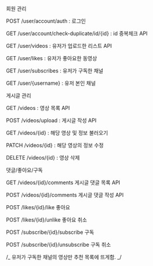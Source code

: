 회원 관리

POST /user/account/auth : 로그인

GET /user/account/check-duplicate/id/{id} : id 중복체크 API

GET /user/videos : 유저가 업로드한 리스트 API

GET /user/likes : 유저가 좋아요한 동영상

GET /user/subscribes : 유저가 구독한 채널

GET /user/{username} : 유저 본인 채널

게시글 관리

GET /videos : 영상 목록 API

POST /videos/upload : 게시글 작성 API

GET /videos/{id} : 해당 영상 및 정보 불러오기

PATCH /videos/{id} : 해당 영상의 정보 수정

DELETE /videos/{id} : 영상 삭제

댓글/좋아요/구독

GET /videos/{id}/comments 게시글 댓글 목록 API

POST /videos/{id}/comments 게시글 댓글 작성 API

POST /likes/{id}/like 좋아요

POST /likes/{id}/unlike 좋아요 취소

POST /subscribe/{id}/subscribe 구독

POST /subscribe/{id}/unsubscribe 구독 취소

/_
유저가 구독한 채널의 영상만 추천 목록에 뜨게함.
_/
